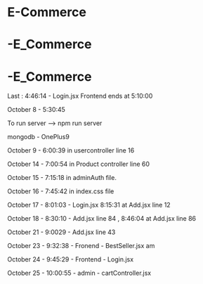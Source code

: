 # E-Commerce
# -E_Commerce
# -E_Commerce

Last : 4:46:14 - Login.jsx
Frontend ends at 5:10:00

October 8 - 5:30:45

To run server --> npm run server

mongodb - OnePlus9

October 9 - 6:00:39 in usercontroller line 16

October 14 - 7:00:54 in Product controller line 60
 
October 15 - 7:15:18 in adminAuth file.

October 16 - 7:45:42 in index.css file

October 17 - 8:01:03 - Login.jsx  8:15:31 at Add.jsx line 12

October 18 - 8:30:10 - Add.jsx line 84 , 8:46:04 at Add.jsx line 86

October 21 - 9:0029 - Add.jsx line 43

October 23 - 9:32:38 - Fronend - BestSeller.jsx am  

October 24 - 9:45:29 - Frontend - Login.jsx 

October 25 - 10:00:55 - admin - cartController.jsx 